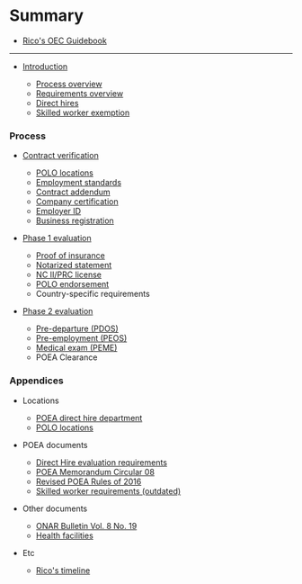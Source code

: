 # Summary

* [Rico's OEC Guidebook](README.md)

----

* [Introduction](docs/introduction.md)

  * [Process overview](docs/process_overview.md)
  * [Requirements overview](docs/requirements_overview.md)
  * [Direct hires](docs/direct_hire.md)
  * [Skilled worker exemption](docs/direct_hire_exception.md)

### Process

* [Contract verification](docs/contract.md)

  * [POLO locations](docs/polo_verification.md)
  * [Employment standards](docs/employment_standards.md)
  * [Contract addendum](docs/contract_addendum.md)
  * [Company certification](docs/company_certification.md)
  * [Employer ID](docs/employer_id.md)
  * [Business registration](docs/business_registration.md)

* [Phase 1 evaluation](docs/direct_hire_evaluation.md)

  * [Proof of insurance](docs/proof_of_insurance.md)
  * [Notarized statement](docs/notarized_statement.md)
  * [NC II/PRC license](docs/prc_license.md)
  * [POLO endorsement](docs/polo_endorsement.md)
  * Country-specific requirements

* [Phase 2 evaluation](docs/evaluation_phase_2.md)

  * [Pre-departure (PDOS)](docs/pre_departure_orientation_seminar.md)
  * [Pre-employment (PEOS)](docs/pre_employment_orientation_seminar.md)
  * [Medical exam (PEME)](docs/medical_exam.md)
  * POEA Clearance

### Appendices

* Locations

  * [POEA direct hire department](docs/direct_hire_department.md)
  * [POLO locations](docs/polo_verification.md)

* POEA documents

  * [Direct Hire evaluation requirements](docs/evaluation_requirements.md)
  * [POEA Memorandum Circular 08](docs/memorandum_circular_08.md)
  * [Revised POEA Rules of 2016](docs/revised_poea_rules_of_2016.md)
  * [Skilled worker requirements (outdated)](docs/skilled_worker_requirements_outdated.md)

* Other documents

  * [ONAR Bulletin Vol. 8 No. 19](docs/effectivity_of_memorandum_circular_08.md)
  * [Health facilities](docs/health_facilities.md)

* Etc

  * [Rico's timeline](docs/rico_timeline.md)
